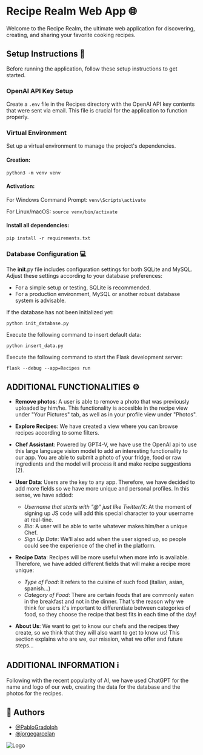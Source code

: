 # Recipe Realm Web App 🌐

Welcome to the Recipe Realm, the ultimate web application for discovering, creating, and sharing your favorite cooking recipes.

## Setup Instructions 🚀

Before running the application, follow these setup instructions to get started.

### OpenAI API Key Setup

Create a `.env` file in the Recipes directory with the OpenAI API key contents that were sent via email. This file is crucial for the application to function properly.

### Virtual Environment

Set up a virtual environment to manage the project's dependencies.

#### Creation:
```python3 -m venv venv```

#### Activation:
For Windows Command Prompt:
```venv\Scripts\activate```

For Linux/macOS:
```source venv/bin/activate```

#### Install all dependencies:
```pip install -r requirements.txt```

### Database Configuration 💻
The __init__.py file includes configuration settings for both SQLite and MySQL. Adjust these settings according to your database preferences:
- For a simple setup or testing, SQLite is recommended.
- For a production environment, MySQL or another robust database system is advisable.

If the database has not been initialized yet:
``` 
python init_database.py
```
Execute the following command to insert default data:
``` 
python insert_data.py
```
Execute the following command to start the Flask development server:
``` 
flask --debug --app=Recipes run 
```

## ADDITIONAL FUNCTIONALITIES ⚙️

- **Remove photos**: A user is able to remove a photo that was previously uploaded by him/he. This functionality is accesible in the recipe view under "Your Pictures" tab, as well as in your profile view under "Photos".

- **Explore Recipes**: We have created a view where you can browse recipes according to some filters.

- **Chef Assistant**: Powered by GPT4-V, we have use the OpenAI api to use this large language vision model to add an interesting functionality to our app. You are able to submit a photo of your fridge, food or raw ingredients and the model will process it and make recipe suggestions (2).

- **User Data**: Users are the key to any app. Therefore, we have decided to add more fields so we have more unique and personal profiles. In this sense, we have added:
    - *Username that starts with "@" just like Twitter/X*: At the moment of signing up JS code will add this special character to your username at real-tine.
    - *Bio*: A user will be able to write whatever makes him/her a unique Chef.
    - *Sign Up Date*: We'll also add when the user signed up, so people could see the experience of the chef in the platform.

- **Recipe Data**: Recipes will be more useful when more info is available. Therefore, we have added different fields that will make a recipe more unique:
    - *Type of Food*: It refers to the cuisine of such food (italian, asian, spanish...)
    - *Category of Food*: There are certain foods that are commonly eaten in the breakfast and not in the dinner. That's the reason why we think for users it's important to differentiate between categories of food, so they choose the recipe that best fits in each time of the day!

- **About Us**: We want to get to know our chefs and the recipes they create, so we think that they will also want to get to know us! This section explains who are we, our mission, what we offer and future steps...

## ADDITIONAL INFORMATION ℹ️

Following with the recent popularity of AI, we have used ChatGPT for the name and logo of our web, creating the data for the database and the photos for the recipes.

## 👥 Authors

- [@PabloGradolph](https://github.com/PabloGradolph)
- [@jorgegarcelan](https://github.com/jorgegarcelan)


![Logo](https://upload.wikimedia.org/wikipedia/commons/4/47/Acronimo_y_nombre_uc3m.png)
